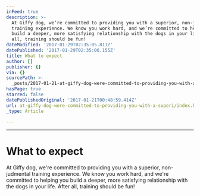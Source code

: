 ```yaml
---
inFeed: true
description: >-
  At Giffy dog, we’re committed to providing you with a superior, non-judmental
  training experience. We know you work hard, and we’re committed to helping you
  build a deeper, more satisfying relationship with the dogs in your life. After
  all, training should be fun!
dateModified: '2017-01-29T02:35:05.811Z'
datePublished: '2017-01-29T02:35:06.155Z'
title: What to expect
author: []
publisher: {}
via: {}
sourcePath: >-
  _posts/2017-01-21-at-giffy-dog-were-committed-to-providing-you-with-a-superi.md
hasPage: true
starred: false
datePublishedOriginal: '2017-01-21T00:48:59.414Z'
url: at-giffy-dog-were-committed-to-providing-you-with-a-superi/index.html
_type: Article

---
```

---

# What to expect

At Giffy dog, we're committed to providing you with a superior, non-judmental training experience. We know you work hard, and we're committed to helping you build a deeper, more satisfying relationship with the dogs in your life. After all, training should be fun!